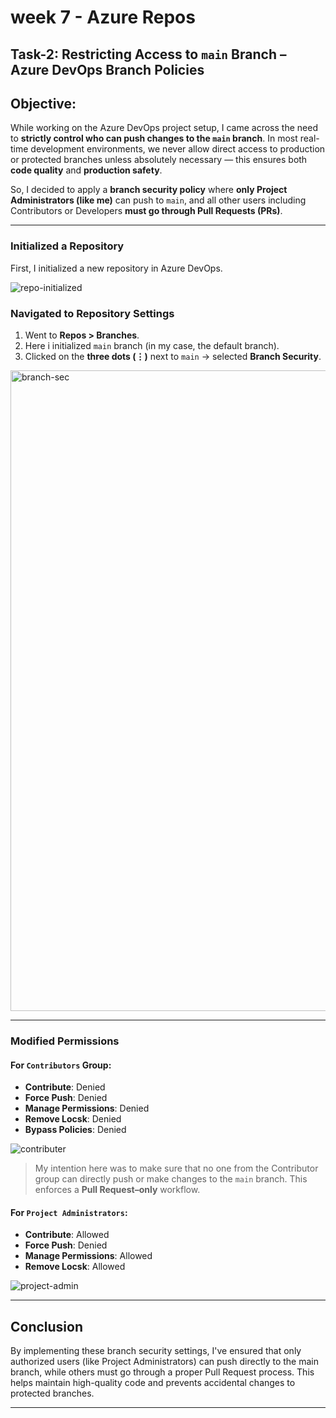# week 7 -  Azure Repos

## Task-2: Restricting Access to `main` Branch – Azure DevOps Branch Policies

## Objective:

While working on the Azure DevOps project setup, I came across the need to **strictly control who can push changes to the `main` branch**. In most real-time development environments, we never allow direct access to production or protected branches unless absolutely necessary — this ensures both **code quality** and **production safety**.

So, I decided to apply a **branch security policy** where **only Project Administrators (like me)** can push to `main`, and all other users including Contributors or Developers **must go through Pull Requests (PRs)**.

---

### Initialized a Repository
First, I initialized a new repository in Azure DevOps. 

![repo-initialized](https://github.com/user-attachments/assets/1e305478-3911-418e-8668-d5b4b02c84c2)



### Navigated to Repository Settings
1. Went to **Repos > Branches**.
2. Here i initialized `main` branch (in my case, the default branch).
3. Clicked on the **three dots (⋮)** next to `main` → selected **Branch Security**.

<img width="1910" height="1025" alt="branch-sec" src="https://github.com/user-attachments/assets/9dde53ac-3d25-4e5a-8f17-e0ac6a8d3cab" />


---

### Modified Permissions

#### For `Contributors` Group:
- **Contribute**: Denied
- **Force Push**: Denied
- **Manage Permissions**: Denied
- **Remove Locsk**: Denied
- **Bypass Policies**: Denied

![contributer](https://github.com/user-attachments/assets/adece949-164d-445d-9b7c-3b2f215c6bf0)

> My intention here was to make sure that no one from the Contributor group can directly push or make changes to the `main` branch. This enforces a **Pull Request–only** workflow.

#### For `Project Administrators`:
- **Contribute**: Allowed
- **Force Push**: Denied
- **Manage Permissions**: Allowed
- **Remove Locsk**: Allowed

![project-admin](https://github.com/user-attachments/assets/99c1cb94-d99d-4c89-b666-33d82b9e369d)


---

## Conclusion

By implementing these branch security settings, I've ensured that only authorized users (like Project Administrators) can push directly to the main branch, while others must go through a proper Pull Request process. This helps maintain high-quality code and prevents accidental changes to protected branches.

---

